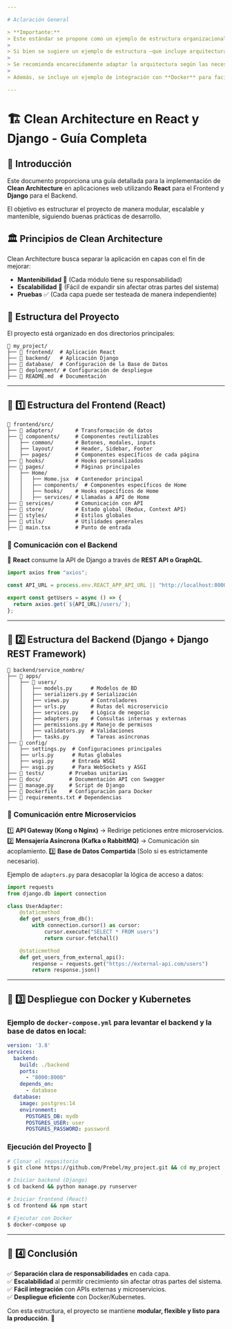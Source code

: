 ```yaml
---

# Aclaración General

> **Importante:**  
> Este estándar se propone como un ejemplo de estructura organizacional para proyectos, integrando buenas prácticas de desarrollo y una arquitectura sólida que permita implementar los principios **SOLID** de manera clara y entendible para cualquier desarrollador.  
> 
> Si bien se sugiere un ejemplo de estructura –que incluye arquitecturas como **Microservicios**, **Arquitectura Hexagonal** y **Clean Architecture**– cada proyecto es único y podrá tener variaciones o no requerir el uso completo de la estructura propuesta.  
> 
> Se recomienda encarecidamente adaptar la arquitectura según las necesidades específicas del proyecto. Por ejemplo, en este estándar se plantea un modelo donde el **Backend** se implementa con **Django** y el **Frontend** con **React**; sin embargo, es completamente viable reutilizar la lógica de una arquitectura de Frontend (basada en Clean Architecture) en el Backend de Django, aprovechando su sistema de *Templates* y la carpeta *static*.  
> 
> Además, se incluye un ejemplo de integración con **Docker** para facilitar despliegues y pruebas, aunque ciertas herramientas avanzadas como Docker estarán presentes en la estructura, pero por el momento **no se utilizarán activamente** en el flujo principal del desarrollo.

---
```


# 🏗️ Clean Architecture en React y Django - Guía Completa

## 📌 Introducción
Este documento proporciona una guía detallada para la implementación de **Clean Architecture** en aplicaciones web utilizando **React** para el Frontend y **Django** para el Backend.

El objetivo es estructurar el proyecto de manera modular, escalable y mantenible, siguiendo buenas prácticas de desarrollo.

## 🏛️ Principios de Clean Architecture

Clean Architecture busca separar la aplicación en capas con el fin de mejorar:
- **Mantenibilidad** 📌 (Cada módulo tiene su responsabilidad)
- **Escalabilidad** 🚀 (Fácil de expandir sin afectar otras partes del sistema)
- **Pruebas** ✅ (Cada capa puede ser testeada de manera independiente)


## 📂 Estructura del Proyecto

El proyecto está organizado en dos directorios principales:
```
📂 my_project/
├── 📂 frontend/  # Aplicación React
├── 📂 backend/   # Aplicación Django
├── 📂 database/  # Configuración de la Base de Datos
├── 📂 deployment/ # Configuración de despliegue
├── 📄 README.md  # Documentación
```

---

## 📌 1️⃣ Estructura del Frontend (React)

```
📂 frontend/src/
├── 📂 adapters/       # Transformación de datos
├── 📂 components/     # Componentes reutilizables
│   ├── common/       # Botones, modales, inputs
│   ├── layout/       # Header, Sidebar, Footer
│   ├── pages/        # Componentes específicos de cada página
├── 📂 hooks/          # Hooks personalizados
├── 📂 pages/          # Páginas principales
│   ├── Home/
│   │   ├── Home.jsx  # Contenedor principal
│   │   ├── components/  # Componentes específicos de Home
│   │   ├── hooks/    # Hooks específicos de Home
│   │   ├── services/ # Llamadas a API de Home
├── 📂 services/       # Comunicación con API
├── 📂 store/          # Estado global (Redux, Context API)
├── 📂 styles/         # Estilos globales
├── 📂 utils/          # Utilidades generales
├── 📄 main.tsx        # Punto de entrada
```

### 🔹 Comunicación con el Backend
📌 **React** consume la API de Django a través de **REST API o GraphQL**.
```typescript
import axios from "axios";

const API_URL = process.env.REACT_APP_API_URL || "http://localhost:8000/api";

export const getUsers = async () => {
  return axios.get(`${API_URL}/users/`);
};
```

---

## 📌 2️⃣ Estructura del Backend (Django + Django REST Framework)

```
📂 backend/service_nombre/
├── 📂 apps/
│   ├── 📂 users/
│   │   ├── models.py      # Modelos de BD
│   │   ├── serializers.py # Serialización
│   │   ├── views.py       # Controladores
│   │   ├── urls.py        # Rutas del microservicio
│   │   ├── services.py    # Lógica de negocio
│   │   ├── adapters.py    # Consultas internas y externas
│   │   ├── permissions.py # Manejo de permisos
│   │   ├── validators.py  # Validaciones
│   │   ├── tasks.py       # Tareas asíncronas
├── 📂 config/
│   ├── settings.py  # Configuraciones principales
│   ├── urls.py      # Rutas globales
│   ├── wsgi.py      # Entrada WSGI
│   ├── asgi.py      # Para WebSockets y ASGI
├── 📂 tests/        # Pruebas unitarias
├── 📂 docs/         # Documentación API con Swagger
├── 📄 manage.py     # Script de Django
├── 📄 Dockerfile    # Configuración para Docker
├── 📄 requirements.txt # Dependencias
```

### 🔹 Comunicación entre Microservicios
1️⃣ **API Gateway (Kong o Nginx)** → Redirige peticiones entre microservicios.
2️⃣ **Mensajería Asíncrona (Kafka o RabbitMQ)** → Comunicación sin acoplamiento.
3️⃣ **Base de Datos Compartida** (Solo si es estrictamente necesario).

Ejemplo de `adapters.py` para desacoplar la lógica de acceso a datos:
```python
import requests
from django.db import connection

class UserAdapter:
    @staticmethod
    def get_users_from_db():
        with connection.cursor() as cursor:
            cursor.execute("SELECT * FROM users")
            return cursor.fetchall()

    @staticmethod
    def get_users_from_external_api():
        response = requests.get("https://external-api.com/users")
        return response.json()
```

---

## 📌 3️⃣ Despliegue con Docker y Kubernetes

### **Ejemplo de `docker-compose.yml`** para levantar el backend y la base de datos en local:
```yaml
version: '3.8'
services:
  backend:
    build: ./backend
    ports:
      - "8000:8000"
    depends_on:
      - database
  database:
    image: postgres:14
    environment:
      POSTGRES_DB: mydb
      POSTGRES_USER: user
      POSTGRES_PASSWORD: password
```

### **Ejecución del Proyecto** 🚀
```bash
# Clonar el repositorio
$ git clone https://github.com/Prebel/my_project.git && cd my_project

# Iniciar backend (Django)
$ cd backend && python manage.py runserver

# Iniciar frontend (React)
$ cd frontend && npm start

# Ejecutar con Docker
$ docker-compose up
```

---

## 📌 4️⃣ Conclusión
✅ **Separación clara de responsabilidades** en cada capa.  
✅ **Escalabilidad** al permitir crecimiento sin afectar otras partes del sistema.  
✅ **Fácil integración** con APIs externas y microservicios.  
✅ **Despliegue eficiente** con Docker/Kubernetes.  

Con esta estructura, el proyecto se mantiene **modular, flexible y listo para la producción**. 🚀
